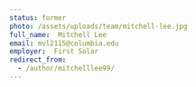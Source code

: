 ```yaml
---
status: former
photo: /assets/uploads/team/mitchell-lee.jpg
full_name:  Mitchell Lee
email: mvl2115@columbia.edu
employer:  First Solar
redirect_from:
  - /author/mitchelllee99/
---
```

